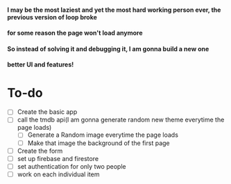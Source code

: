 #### I may be the most laziest and yet the most hard working person ever, the previous version of loop broke

#### for some reason the page won't load anymore

#### So instead of solving it and debugging it, I am gonna build a new one

#### better UI and features!


# To-do

* [ ] Create the basic app
* [ ] call the tmdb api(I am gonna generate random new theme everytime the page loads)
    * [ ] Generate a Random image everytime the page loads
    * [ ] Make that image the background of the first page
* [ ] Create the form
* [ ] set up firebase and firestore
* [ ] set authentication for only two people
* [ ] work on each individual item
